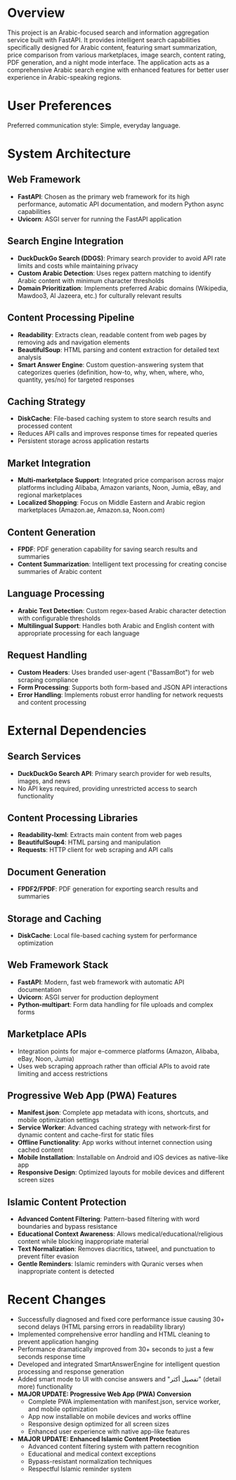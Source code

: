 # Overview

This project is an Arabic-focused search and information aggregation service built with FastAPI. It provides intelligent search capabilities specifically designed for Arabic content, featuring smart summarization, price comparison from various marketplaces, image search, content rating, PDF generation, and a night mode interface. The application acts as a comprehensive Arabic search engine with enhanced features for better user experience in Arabic-speaking regions.

# User Preferences

Preferred communication style: Simple, everyday language.

# System Architecture

## Web Framework
- **FastAPI**: Chosen as the primary web framework for its high performance, automatic API documentation, and modern Python async capabilities
- **Uvicorn**: ASGI server for running the FastAPI application

## Search Engine Integration
- **DuckDuckGo Search (DDGS)**: Primary search provider to avoid API rate limits and costs while maintaining privacy
- **Custom Arabic Detection**: Uses regex pattern matching to identify Arabic content with minimum character thresholds
- **Domain Prioritization**: Implements preferred Arabic domains (Wikipedia, Mawdoo3, Al Jazeera, etc.) for culturally relevant results

## Content Processing Pipeline
- **Readability**: Extracts clean, readable content from web pages by removing ads and navigation elements
- **BeautifulSoup**: HTML parsing and content extraction for detailed text analysis
- **Smart Answer Engine**: Custom question-answering system that categorizes queries (definition, how-to, why, when, where, who, quantity, yes/no) for targeted responses

## Caching Strategy
- **DiskCache**: File-based caching system to store search results and processed content
- Reduces API calls and improves response times for repeated queries
- Persistent storage across application restarts

## Market Integration
- **Multi-marketplace Support**: Integrated price comparison across major platforms including Alibaba, Amazon variants, Noon, Jumia, eBay, and regional marketplaces
- **Localized Shopping**: Focus on Middle Eastern and Arabic region marketplaces (Amazon.ae, Amazon.sa, Noon.com)

## Content Generation
- **FPDF**: PDF generation capability for saving search results and summaries
- **Content Summarization**: Intelligent text processing for creating concise summaries of Arabic content

## Language Processing
- **Arabic Text Detection**: Custom regex-based Arabic character detection with configurable thresholds
- **Multilingual Support**: Handles both Arabic and English content with appropriate processing for each language

## Request Handling
- **Custom Headers**: Uses branded user-agent ("BassamBot") for web scraping compliance
- **Form Processing**: Supports both form-based and JSON API interactions
- **Error Handling**: Implements robust error handling for network requests and content processing

# External Dependencies

## Search Services
- **DuckDuckGo Search API**: Primary search provider for web results, images, and news
- No API keys required, providing unrestricted access to search functionality

## Content Processing Libraries
- **Readability-lxml**: Extracts main content from web pages
- **BeautifulSoup4**: HTML parsing and manipulation
- **Requests**: HTTP client for web scraping and API calls

## Document Generation
- **FPDF2/FPDF**: PDF generation for exporting search results and summaries

## Storage and Caching
- **DiskCache**: Local file-based caching system for performance optimization

## Web Framework Stack
- **FastAPI**: Modern, fast web framework with automatic API documentation
- **Uvicorn**: ASGI server for production deployment
- **Python-multipart**: Form data handling for file uploads and complex forms

## Marketplace APIs
- Integration points for major e-commerce platforms (Amazon, Alibaba, eBay, Noon, Jumia)
- Uses web scraping approach rather than official APIs to avoid rate limiting and access restrictions

## Progressive Web App (PWA) Features
- **Manifest.json**: Complete app metadata with icons, shortcuts, and mobile optimization settings
- **Service Worker**: Advanced caching strategy with network-first for dynamic content and cache-first for static files
- **Offline Functionality**: App works without internet connection using cached content
- **Mobile Installation**: Installable on Android and iOS devices as native-like app
- **Responsive Design**: Optimized layouts for mobile devices and different screen sizes

## Islamic Content Protection
- **Advanced Content Filtering**: Pattern-based filtering with word boundaries and bypass resistance
- **Educational Context Awareness**: Allows medical/educational/religious content while blocking inappropriate material
- **Text Normalization**: Removes diacritics, tatweel, and punctuation to prevent filter evasion
- **Gentle Reminders**: Islamic reminders with Quranic verses when inappropriate content is detected

# Recent Changes

- Successfully diagnosed and fixed core performance issue causing 30+ second delays (HTML parsing errors in readability library)
- Implemented comprehensive error handling and HTML cleaning to prevent application hanging
- Performance dramatically improved from 30+ seconds to just a few seconds response time
- Developed and integrated SmartAnswerEngine for intelligent question processing and response generation
- Added smart mode to UI with concise answers and "تفصيل أكثر" (detail more) functionality
- **MAJOR UPDATE: Progressive Web App (PWA) Conversion**
  - Complete PWA implementation with manifest.json, service worker, and mobile optimization
  - App now installable on mobile devices and works offline
  - Responsive design optimized for all screen sizes
  - Enhanced user experience with native app-like features
- **MAJOR UPDATE: Enhanced Islamic Content Protection**
  - Advanced content filtering system with pattern recognition
  - Educational and medical context exceptions
  - Bypass-resistant normalization techniques
  - Respectful Islamic reminder system